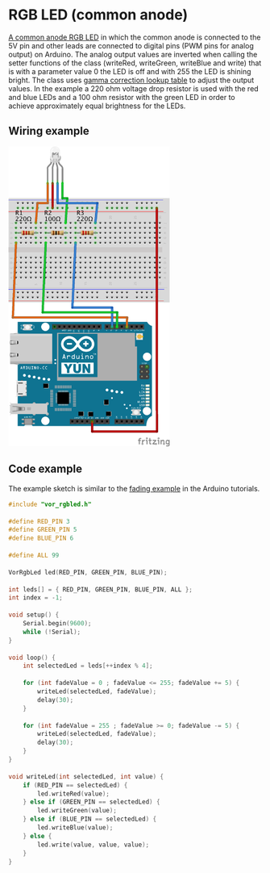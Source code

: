 # RGB LED (common anode)

[A common anode RGB LED](https://www.sparkfun.com/products/10820) in which the common anode is connected to the 5V pin and other leads are connected to digital pins (PWM pins for analog output) on Arduino. The analog output values are inverted when calling the setter functions of the class (writeRed, writeGreen, writeBlue and write) that is with a parameter value 0 the LED is off and with 255 the LED is shining bright. The class uses [gamma correction lookup table](https://learn.adafruit.com/led-tricks-gamma-correction/the-quick-fix) to adjust the output values. In the example a 220 ohm voltage drop resistor is used with the red and blue LEDs and a 100 ohm resistor with the green LED in order to achieve approximately equal brightness for the LEDs.

## Wiring example

<img src="rgbled_bb.png" width="320">

## Code example

The example sketch is similar to the [fading example](https://www.arduino.cc/en/Tutorial/Fading) in the Arduino tutorials.

```cpp
#include "vor_rgbled.h"

#define RED_PIN 3
#define GREEN_PIN 5
#define BLUE_PIN 6

#define ALL 99

VorRgbLed led(RED_PIN, GREEN_PIN, BLUE_PIN);

int leds[] = { RED_PIN, GREEN_PIN, BLUE_PIN, ALL };
int index = -1;

void setup() {
    Serial.begin(9600);
    while (!Serial);
}

void loop() {
    int selectedLed = leds[++index % 4];

    for (int fadeValue = 0 ; fadeValue <= 255; fadeValue += 5) {
        writeLed(selectedLed, fadeValue);
        delay(30);
    }

    for (int fadeValue = 255 ; fadeValue >= 0; fadeValue -= 5) {
        writeLed(selectedLed, fadeValue);
        delay(30);
    }
}

void writeLed(int selectedLed, int value) {
    if (RED_PIN == selectedLed) {
        led.writeRed(value);
    } else if (GREEN_PIN == selectedLed) {
        led.writeGreen(value);
    } else if (BLUE_PIN == selectedLed) {
        led.writeBlue(value);
    } else {
        led.write(value, value, value);
    }
}

```
